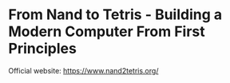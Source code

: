 #  From Nand to Tetris - Building a Modern Computer From First Principles

Official website: https://www.nand2tetris.org/

